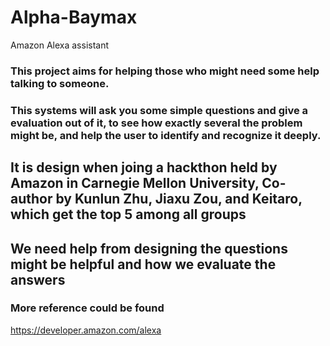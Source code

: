 # Alpha-Baymax
Amazon Alexa assistant

### This project aims for helping those who might need some help talking to someone.
### This systems will ask you some simple questions and give a evaluation out of it, to see how exactly several the problem might be, and help the user to identify and recognize it deeply.
## It is design when joing a hackthon held by Amazon in Carnegie Mellon University, Co-author by Kunlun Zhu, Jiaxu Zou, and Keitaro, which get the top 5 among all groups

## We need help from designing the questions might be helpful and how we evaluate the answers

### More reference could be found
https://developer.amazon.com/alexa

